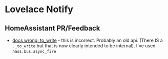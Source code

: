 # Lovelace Notify


## HomeAssistant PR/Feedback
* [docs wrong: to_write](https://developers.home-assistant.io/docs/frontend/extending/websocket-api) - this is incorrect. Probably an old api. (There IS a `._to_write` but that is now clearly intended to be internal). I've used `hass.bus.async_fire`